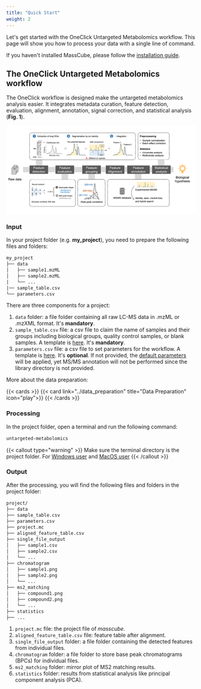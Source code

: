 ```yaml
---
title: "Quick Start"
weight: 2
---
```


Let's get started with the OneClick Untargeted Metabolomics workflow. This page will show you how to process your data with a single line of command. 

If you haven't installed MassCube, please follow the [installation guide](../installation).

## The OneClick Untargeted Metabolomics workflow

The OneClick workflow is designed make the untargeted metabolomics analysis easier. It integrates metadata curation, feature detection, evaluation, alignment, annotation, signal correction, and statistical analysis (**Fig. 1**).

![](workflow.png "Fig. 1. The OneClick Untargeted Metabolomics workflow")

### Input

In your project folder (e.g. **my_project**), you need to prepare the following files and folders:

```
my_project
├── data
│   ├── sample1.mzML
│   ├── sample2.mzML
|   └── ...
|── sample_table.csv
└── parameters.csv
```

There are three components for a project:

1. `data` folder: a file folder containing all raw LC-MS data in .mzML or .mzXML format. It's **mandatory**.
2. `sample_table.csv` file: a csv file to claim the name of samples and their groups including biological groups, quality control samples, or blank samples. A template is [here](). It's **mandatory**.
3. `parameters.csv` file: a csv file to set parameters for the workflow. A template is [here](). It's **optional**. If not provided, the [default parameters](../docs/parameter) will be applied, yet MS/MS annotation will not be performed since the library directory is not provided.

More about the data preparation:

{{< cards >}}
  {{< card link="../data_preparation" title="Data Preparation" icon="play">}}
{{< /cards >}}


### Processing

In the project folder, open a terminal and run the following command:

```bash
untargeted-metabolomics
```

{{< callout type="warning" >}}
  Make sure the terminal directory is the project folder. For [Windows user](https://johnwargo.com/posts/2024/launch-windows-terminal/) and [MacOS user](https://support.apple.com/guide/terminal/open-or-quit-terminal-apd5265185d-f365-44cb-8b09-71a064a42125/mac#:~:text=Terminal%20for%20me-,Open%20Terminal,%2C%20then%20double%2Dclick%20Terminal.)
{{< /callout >}}

### Output

After the processing, you will find the following files and folders in the project folder:

```
project/
├── data
├── sample_table.csv
├── parameters.csv
├── project.mc
├── aligned_feature_table.csv
├── single_file_output
│   ├── sample1.csv
│   ├── sample2.csv
│   └── ...
├── chromatogram
│   ├── sample1.png
│   ├── sample2.png
│   └── ...
├── ms2_matching
│   ├── compound1.png
│   ├── compound2.png
│   └── ...
├── statistics
├── ...
```

1. `project.mc` file: the project file of *masscube*.
2. `aligned_feature_table.csv` file: feature table after alignment.
3. `single_file_output` folder: a file folder containing the detected features from individual files.
4.  `chromatogram` folder: a file folder to store base peak chromatograms (BPCs) for individual files.
5. `ms2_matching` folder: mirror plot of MS2 matching results.
6. `statistics` folder: results from statistical analysis like principal component analysis (PCA).